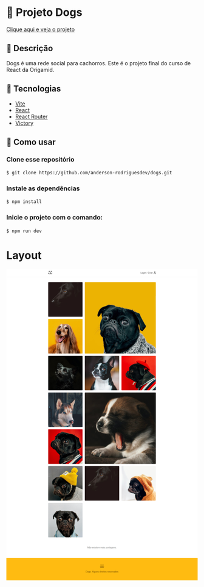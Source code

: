 # 🐶 Projeto Dogs

[Clique aqui e veja o projeto](https://dogs-andersonrodriguesdev.netlify.app/)


## 📖 Descrição

Dogs é uma rede social para cachorros. Este é o projeto final do curso de React da Origamid.


## 🚀 Tecnologias 

- [Vite](https://vitejs.dev/)
- [React](https://reactjs.org/)
- [React Router](https://reactrouter.com/en/main)
- [Victory](https://formidable.com/open-source/victory/)



## 🔎 Como usar 

### Clone esse repositório
```bash
$ git clone https://github.com/anderson-rodriguesdev/dogs.git
```

### Instale as dependências
```bash
$ npm install
```

### Inicie o projeto com o comando:
```bash
$ npm run dev
```

# Layout
<img src="./print-page.png">